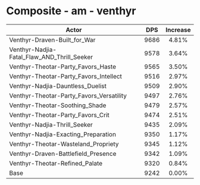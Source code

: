 # Composite - am - venthyr
| Actor | DPS | Increase |
|---|:---:|:---:|
|Venthyr-Draven-Built_for_War|9686|4.81%|
|Venthyr-Nadjia-Fatal_Flaw_AND_Thrill_Seeker|9578|3.64%|
|Venthyr-Theotar-Party_Favors_Haste|9565|3.50%|
|Venthyr-Theotar-Party_Favors_Intellect|9516|2.97%|
|Venthyr-Nadjia-Dauntless_Duelist|9509|2.90%|
|Venthyr-Theotar-Party_Favors_Versatility|9497|2.76%|
|Venthyr-Theotar-Soothing_Shade|9479|2.57%|
|Venthyr-Theotar-Party_Favors_Crit|9474|2.51%|
|Venthyr-Nadjia-Thrill_Seeker|9435|2.09%|
|Venthyr-Nadjia-Exacting_Preparation|9350|1.17%|
|Venthyr-Theotar-Wasteland_Propriety|9345|1.12%|
|Venthyr-Draven-Battlefield_Presence|9342|1.09%|
|Venthyr-Theotar-Refined_Palate|9320|0.84%|
|Base|9242|0.00%|
